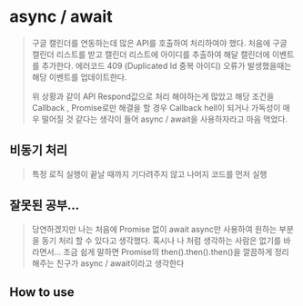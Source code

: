 # async / await

> 구글 캘린더를 연동하는데 많은 API를 호출하여 처리하여야 했다. 
> 처음에 구글 캘린더 리스트를 받고 캘린더 리스트에 아이디를 추출하여 해달 캘린더에 이벤트를 추가한다. 
> 에러코드 409 (Duplicated Id 중복 아이디) 오류가 발생했을때는 해당 이벤트를 업데이트한다.
> 
> 위 상황과 같이 API Respond값으로 처리 해야하는게 많았고 해당 조건을 Callback , Promise로만 해결을 할 경우 
> Callback hell이 되거나 가독성이 매우 떨어질 것 같다는 생각이 들어 async / await을 사용하자라고 마음 먹었다.

## 비동기 처리
> 특정 로직 실행이 끝날 때까지 기다려주지 않고 나머지 코드를 먼저 실행

## 잘못된 공부... 
> 당연하겠지만 나는 처음에 Promise 없이 await async만 사용하여 원하는 부분을 동기 처리 할 수 있다고 생각했다.
> 혹시나 나 처럼 생각하는 사람은 없기를 바라면서... 조금 쉽게 말하면 
> Promise의 then().then().then()을 깔끔하게 정리해주는 친구가 async / await이라고 생각한다


## How to use
